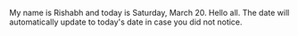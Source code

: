 My name is Rishabh and today is Saturday, March 20. Hello all. The date will automatically update to today's date in case you did not notice.
